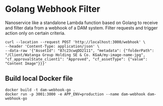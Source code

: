 # Golang Webhook Filter

Nanoservice like a standalone Lambda function based on Golang to receive and filter data from a webhook of a DAM system. Filter requests and trigger action only on certain criteria.


```
curl --location --request POST 'http://localhost:3000/webhook' \
--header 'Content-Type: application/json' \
--data-raw '{"AssetId": "87c23cwqDD2111", "metadata": {"folderPath": "/Client/Watanga Group Holding SE & Co. KGaA/my-image-name-jpg", "cf_approvalState_client1": "Approved", "cf_assetType": {"value": "Content Image"}}}'
```

## Build local Docker file
```
docker build -t dam-webhook-go .
docker run -p 3001:3000 -e APP_ENV=production --name dam-webhook dam-webhook-go 
```